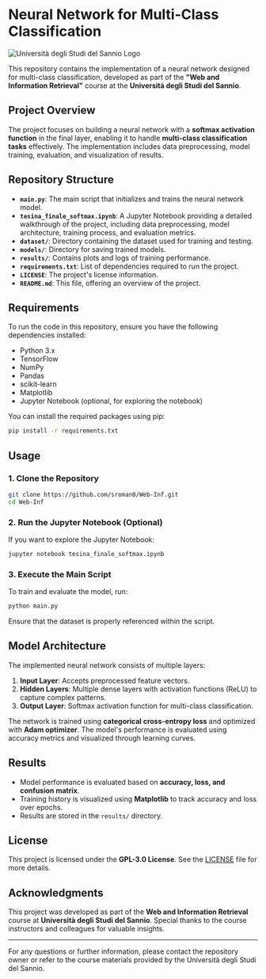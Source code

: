 # Neural Network for Multi-Class Classification

![Università degli Studi del Sannio Logo]([https://www.unisannio.it/sites/default/files/logo_unisannio.png](https://encrypted-tbn0.gstatic.com/images?q=tbn:ANd9GcRGmziOe4Gy5VoyzAPGvFqBl4ajXS7yd4VRmQ&s))

This repository contains the implementation of a neural network designed for multi-class classification, developed as part of the **"Web and Information Retrieval"** course at the **Università degli Studi del Sannio**.

## Project Overview

The project focuses on building a neural network with a **softmax activation function** in the final layer, enabling it to handle **multi-class classification tasks** effectively. The implementation includes data preprocessing, model training, evaluation, and visualization of results.

## Repository Structure

- **`main.py`**: The main script that initializes and trains the neural network model.
- **`tesina_finale_softmax.ipynb`**: A Jupyter Notebook providing a detailed walkthrough of the project, including data preprocessing, model architecture, training process, and evaluation metrics.
- **`dataset/`**: Directory containing the dataset used for training and testing.
- **`models/`**: Directory for saving trained models.
- **`results/`**: Contains plots and logs of training performance.
- **`requirements.txt`**: List of dependencies required to run the project.
- **`LICENSE`**: The project's license information.
- **`README.md`**: This file, offering an overview of the project.

## Requirements

To run the code in this repository, ensure you have the following dependencies installed:

- Python 3.x
- TensorFlow
- NumPy
- Pandas
- scikit-learn
- Matplotlib
- Jupyter Notebook (optional, for exploring the notebook)

You can install the required packages using pip:

```bash
pip install -r requirements.txt
```

## Usage

### 1. Clone the Repository

```bash
git clone https://github.com/sroman0/Web-Inf.git
cd Web-Inf
```

### 2. Run the Jupyter Notebook (Optional)

If you want to explore the Jupyter Notebook:

```bash
jupyter notebook tesina_finale_softmax.ipynb
```

### 3. Execute the Main Script

To train and evaluate the model, run:

```bash
python main.py
```

Ensure that the dataset is properly referenced within the script.

## Model Architecture

The implemented neural network consists of multiple layers:

1. **Input Layer**: Accepts preprocessed feature vectors.
2. **Hidden Layers**: Multiple dense layers with activation functions (ReLU) to capture complex patterns.
3. **Output Layer**: Softmax activation function for multi-class classification.

The network is trained using **categorical cross-entropy loss** and optimized with **Adam optimizer**. The model's performance is evaluated using accuracy metrics and visualized through learning curves.

## Results

- Model performance is evaluated based on **accuracy, loss, and confusion matrix**.
- Training history is visualized using **Matplotlib** to track accuracy and loss over epochs.
- Results are stored in the `results/` directory.

## License

This project is licensed under the **GPL-3.0 License**. See the [LICENSE](LICENSE) file for more details.

## Acknowledgments

This project was developed as part of the **Web and Information Retrieval** course at **Università degli Studi del Sannio**. Special thanks to the course instructors and colleagues for valuable insights.

---

For any questions or further information, please contact the repository owner or refer to the course materials provided by the Università degli Studi del Sannio.
